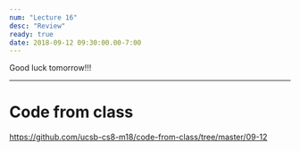 ```yaml
---
num: "Lecture 16"
desc: "Review"
ready: true
date: 2018-09-12 09:30:00.00-7:00
---
```


Good luck tomorrow!!!

---

# Code from class

<https://github.com/ucsb-cs8-m18/code-from-class/tree/master/09-12>

